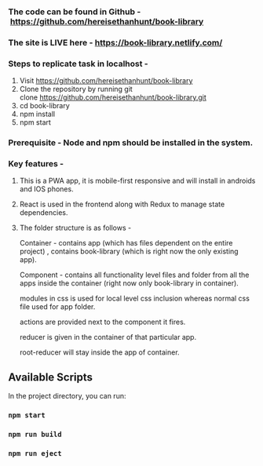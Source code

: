 ### The code can be found in Github - https://github.com/hereisethanhunt/book-library

### The site is LIVE here - https://book-library.netlify.com/

### Steps to replicate task in localhost -

1. Visit https://github.com/hereisethanhunt/book-library
2. Clone the repository by running git clone https://github.com/hereisethanhunt/book-library.git
3. cd book-library
4. npm install
5. npm start

### Prerequisite - Node and npm should be installed in the system.

### Key features - 

1. This is a PWA app, it is mobile-first responsive and will install in androids and IOS phones.

2. React is used in the frontend along with Redux to manage state dependencies.

3. The folder structure is as follows -

   Container - contains app (which has files dependent on the entire project) , contains book-library (which is right now the only existing app).

   Component - contains all functionality level files and folder from all the apps inside the container (right now only book-library in container).

   modules in css is used for local level css inclusion whereas normal css file used for app folder.

   actions are provided next to the component it fires.

   reducer is given in the container of that particular app.

   root-reducer will stay inside the app of container.

## Available Scripts

In the project directory, you can run:

### `npm start`

### `npm run build`

### `npm run eject`
